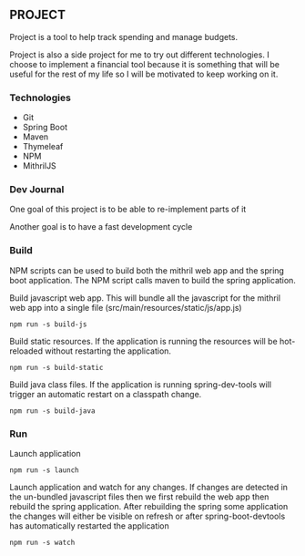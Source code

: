 ## PROJECT

Project is a tool to help track spending and manage budgets. 

Project is also a side project for me to try out different technologies.
I choose to implement a financial tool because it is something that will be useful for the rest of my life so I will be motivated to keep working on it.

### Technologies

* Git
* Spring Boot
* Maven
* Thymeleaf
* NPM
* MithrilJS

### Dev Journal

One goal of this project is to be able to re-implement parts of it

Another goal is to have a fast development cycle


### Build

NPM scripts can be used to build both the mithril web app and the spring boot application. The NPM script calls maven to build the spring application.

Build javascript web app. This will bundle all the javascript for the mithril web app into a single file (src/main/resources/static/js/app.js)
```
npm run -s build-js
```

Build static resources. If the application is running the resources will be hot-reloaded without restarting the application.
```
npm run -s build-static

```

Build java class files. If the application is running spring-dev-tools will trigger an automatic restart on a classpath change.
```
npm run -s build-java
```

### Run

Launch application
```
npm run -s launch
```

Launch application and watch for any changes. If changes are detected in the un-bundled javascript files then we first rebuild the web app then rebuild the spring application. After rebuilding the spring some application the changes will either be visible on refresh or after spring-boot-devtools has automatically restarted the application

```
npm run -s watch
```